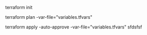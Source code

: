 terraform init

terraform plan -var-file="variables.tfvars"

terraform apply -auto-approve -var-file="variables.tfvars"
sfdsfsf
